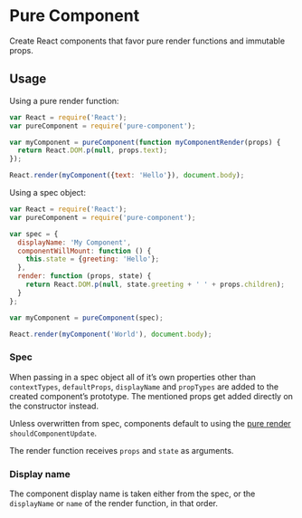 # Pure Component

Create React components that favor pure render functions and immutable props.

## Usage

Using a pure render function:

```js
var React = require('React');
var pureComponent = require('pure-component');

var myComponent = pureComponent(function myComponentRender(props) {
  return React.DOM.p(null, props.text);
});

React.render(myComponent({text: 'Hello'}), document.body);
```

Using a spec object:

```js
var React = require('React');
var pureComponent = require('pure-component');

var spec = {
  displayName: 'My Component',
  componentWillMount: function () {
    this.state = {greeting: 'Hello'};
  },
  render: function (props, state) {
    return React.DOM.p(null, state.greeting + ' ' + props.children);
  }
};

var myComponent = pureComponent(spec);

React.render(myComponent('World'), document.body);
```

### Spec

When passing in a spec object all of it’s own properties other than `contextTypes`, `defaultProps`, `displayName` and `propTypes` are added to the created component’s prototype. The mentioned props get added directly on the constructor instead.

Unless overwritten from spec, components default to using the [pure render](https://github.com/gaearon/react-pure-render) `shouldComponentUpdate`.

The render function receives `props` and `state` as arguments.

### Display name

The component display name is taken either from the spec, or the `displayName` or `name` of the render function, in that order.
